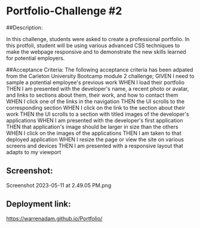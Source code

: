 # Portfolio-Challenge #2

##Description:

In this challenge, students were asked to create a professional portfolio. In this protfoli, student will be using various advanced CSS techniques to make the webpage responsive and to demonstrate the new skills learned for potential employers.


##Acceptance Criteria:
The following acceptance criteria has been adpated from the Carleton University Bootcamp module 2 challenge;
GIVEN I need to sample a potential employee's previous work
WHEN I load their portfolio
THEN I am presented with the developer's name, a recent photo or avatar, and links to sections about them, their work, and how to contact them
WHEN I click one of the links in the navigation
THEN the UI scrolls to the corresponding section
WHEN I click on the link to the section about their work
THEN the UI scrolls to a section with titled images of the developer's applications
WHEN I am presented with the developer's first application
THEN that application's image should be larger in size than the others
WHEN I click on the images of the applications
THEN I am taken to that deployed application
WHEN I resize the page or view the site on various screens and devices
THEN I am presented with a responsive layout that adapts to my viewport

## Screenshot:

Screenshot 2023-05-11 at 2.49.05 PM.png

## Deployment link:

https://warrenadam.github.io/Portfolio/
